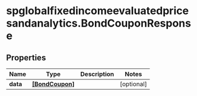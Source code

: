 # spglobalfixedincomeevaluatedpricesandanalytics.BondCouponResponse

## Properties

Name | Type | Description | Notes
------------ | ------------- | ------------- | -------------
**data** | [**[BondCoupon]**](BondCoupon.md) |  | [optional] 


